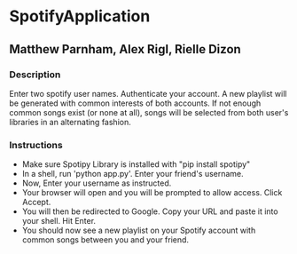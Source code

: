 # SpotifyApplication
## Matthew Parnham, Alex Rigl, Rielle Dizon

### Description
Enter two spotify user names.  Authenticate your account.  A new playlist will be generated with common interests of both accounts.  If not enough common songs exist (or none at all), songs will be selected from both user's libraries in an alternating fashion.

### Instructions
* Make sure Spotipy Library is installed with "pip install spotipy"
* In a shell, run 'python app.py'. Enter your friend's username.
* Now, Enter your username as instructed.
* Your browser will open and you will be prompted to allow access. Click Accept.
* You will then be redirected to Google.  Copy your URL and paste it into your shell. Hit Enter.
* You should now see a new playlist on your Spotify account with common songs between you and your friend.
